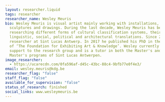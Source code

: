```yaml
---
layout: researcher.liquid
tags: researcher
researcher_name: Wesley Meuris
bio: Wesley Meuris is visual artist mainly working with installations,
  sculptures and drawings. During the last decade, Wesley Meuris has been
  researching different forms of cultural classification systems, their
  linguistic, social, political and architectural translations. Since 2009 he is
  researcher at Sint Lucas Antwerp. In 2017 he published his PhD in the format
  of ‘The Foundation for Exhibiting Art & Knowledge’. Wesley currently provides
  support to the research group and is a tutor in both the Master's and Advanced
  Master's programs of Sint Lucas Antwerpen.
image_researcher:
  - https://ucarecdn.com/0fa596af-d45c-43bc-88c4-9bfb77e0f4e3/
email: wesley.meuris@kdg.be
researcher_flag: "false"
staff_flag: "false"
available_for_supervision: "false"
status_of_research: finished
social_links: www.wesleymeuris.be
---
```

